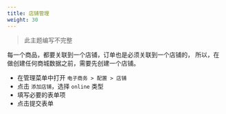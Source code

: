 ```yaml
---
title: 店铺管理
weight: 30
---
```


> 此主题编写不完整

每一个商品，都要关联到一个店铺，订单也是必须关联到一个店铺的，
所以，在做创建任何商城数据之前，需要先创建一个店铺。

- 在管理菜单中打开 `电子商务 > 配置 > 店铺`
- 点击 `添加店铺`，选择 `online` 类型
- 填写必要的表单项
- 点击提交表单